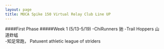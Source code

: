 ```yaml
---
layout: page
title: MOCA Spike 150 Virtual Relay Club Line UP
---
```


####First Phase
#####Week 1 (5/13-5/19)
  -ChiRunners 驰	
  -Trail Hoppers 山道蚱蜢	
  -知足常跑， Patuxent athletic league of striders
